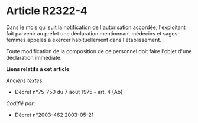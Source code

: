# Article R2322-4

Dans le mois qui suit la notification de l'autorisation accordée, l'exploitant fait parvenir au préfet une déclaration
mentionnant médecins et sages-femmes appelés à exercer habituellement dans l'établissement.

Toute modification de la composition de ce personnel doit faire l'objet d'une déclaration immédiate.

**Liens relatifs à cet article**

_Anciens textes_:

  - Décret n°75-750 du 7 août 1975 - art. 4 (Ab)

_Codifié par_:

  - Décret n°2003-462 2003-05-21
